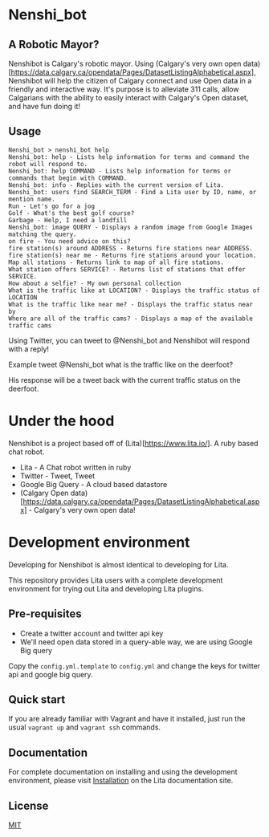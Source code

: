 # Nenshi_bot

## A Robotic Mayor?

Nenshibot is Calgary's robotic mayor. Using (Calgary's very own open data)[https://data.calgary.ca/opendata/Pages/DatasetListingAlphabetical.aspx], Nenshibot will help the citizen of Calgary connect and use Open data in a friendly and interactive way.
It's purpose is to alleviate 311 calls, allow Calgarians with the ability to easily interact with Calgary's Open dataset, and have fun doing it!

## Usage

    Nenshi_bot > nenshi_bot help
    Nenshi_bot: help - Lists help information for terms and command the robot will respond to.
    Nenshi_bot: help COMMAND - Lists help information for terms or commands that begin with COMMAND.
    Nenshi_bot: info - Replies with the current version of Lita.
    Nenshi_bot: users find SEARCH_TERM - Find a Lita user by ID, name, or mention name.
    Run - Let's go for a jog
    Golf - What's the best golf course?
    Garbage - Help, I need a landfill
    Nenshi_bot: image QUERY - Displays a random image from Google Images matching the query.
    on fire - You need advice on this?
    fire station(s) around ADDRESS - Returns fire stations near ADDRESS.
    fire station(s) near me - Returns fire stations around your location.
    Map all stations - Returns link to map of all fire stations.
    What station offers SERVICE? - Returns list of stations that offer SERVICE.
    How about a selfie? - My own personal collection
    What is the traffic like at LOCATION? - Displays the traffic status of LOCATION
    What is the traffic like near me? - Displays the traffic status near by
    Where are all of the traffic cams? - Displays a map of the available traffic cams


Using Twitter, you can tweet to @Nenshi_bot and Nenshibot will respond with a reply!

Example tweet
    @Nenshi_bot what is the traffic like on the deerfoot?

His response will be a tweet back with the current traffic status on the deerfoot.


# Under the hood

Nenshibot is a project based off of (Lita)[https://www.lita.io/]. A ruby based chat robot.

* Lita - A Chat robot written in ruby
* Twitter - Tweet, Tweet
* Google Big Query - A cloud based datastore
* (Calgary Open data)[https://data.calgary.ca/opendata/Pages/DatasetListingAlphabetical.aspx] - Calgary's very own open data!

# Development environment

Developing for Nenshibot is almost identical to developing for Lita.

This repository provides Lita users with a complete development environment for trying out Lita and developing Lita plugins.

## Pre-requisites

* Create a twitter account and twitter api key
* We'll need open data stored in a query-able way, we are using Google Big query

Copy the `config.yml.template` to `config.yml` and change the keys for twitter api and google big query.

## Quick start

If you are already familiar with Vagrant and have it installed, just run the usual `vagrant up` and `vagrant ssh` commands.

## Documentation

For complete documentation on installing and using the development environment, please visit [Installation](http://docs.lita.io/getting-started/installation/) on the Lita documentation site.

## License

[MIT](http://opensource.org/licenses/MIT)
